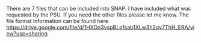 There are 7 files that can be included into SNAP.  I have included what was requested by the PSU.
If you need the other files please let me know.
The file format information can be found here
https://drive.google.com/file/d/1HXOn3vspBLqfsab1XLw3h2qv7ThH_ERA/view?usp=sharing
